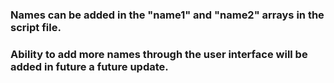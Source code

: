 ### Names can be added in the "name1" and "name2" arrays in the script file.

### Ability to add more names through the user interface will be added in future a future update.
